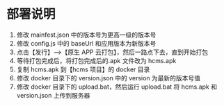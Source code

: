 # 部署说明

1. 修改 mainfest.json 中的版本号为更高一级的版本号
2. 修改 config.js 中的 baseUrl 和应用版本为新版本号
3. 点击【发行】-->【原生 APP 云打包】，然后一路点下去，直到开始打包
4. 等待打包完成后，将打包完成后的.apk 文件改为 hcms.apk
5. 复制 hcms.apk 到【hcms 项目】的 docker 目录
6. 修改 docker 目录下的 version.json 中的 version 为最新的版本号值
7. 修改 docker 目录下的 upload.bat，然后运行 upload.bat 将 hcms.apk 和 version.json 上传到服务器
